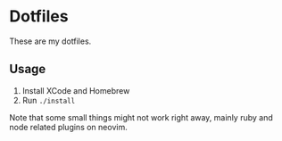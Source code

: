 # Dotfiles

These are my dotfiles.

## Usage

1. Install XCode and Homebrew
2. Run `./install`

Note that some small things might not work right away, mainly ruby and
node related plugins on neovim.
